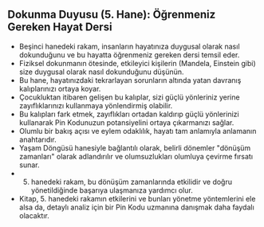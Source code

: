 ## Dokunma Duyusu (5. Hane): Öğrenmeniz Gereken Hayat Dersi

* Beşinci hanedeki rakam, insanların hayatınıza duygusal olarak nasıl dokunduğunu ve bu hayatta öğrenmeniz gereken dersi temsil eder.
* Fiziksel dokunmanın ötesinde, etkileyici kişilerin (Mandela, Einstein gibi) size duygusal olarak nasıl dokunduğunu düşünün.
* Bu hane, hayatınızdaki tekrarlayan sorunların altında yatan davranış kalıplarınızı ortaya koyar.
* Çocukluktan itibaren gelişen bu kalıplar, sizi güçlü yönleriniz yerine zayıflıklarınızı kullanmaya yönlendirmiş olabilir.
* Bu kalıpları fark etmek, zayıflıkları ortadan kaldırıp güçlü yönlerinizi kullanarak Pin Kodunuzun potansiyelini ortaya çıkarmanızı sağlar.
* Olumlu bir bakış açısı ve eylem odaklılık, hayatı tam anlamıyla anlamanın anahtarıdır.
* Yaşam Döngüsü hanesiyle bağlantılı olarak, belirli dönemler "dönüşüm zamanları" olarak adlandırılır ve olumsuzlukları olumluya çevirme fırsatı sunar.
* 5. hanedeki rakam, bu dönüşüm zamanlarında etkilidir ve doğru yönetildiğinde başarıya ulaşmanıza yardımcı olur.
* Kitap, 5. hanedeki rakamın etkilerini ve bunları yönetme yöntemlerini ele alsa da, detaylı analiz için bir Pin Kodu uzmanına danışmak daha faydalı olacaktır. 
